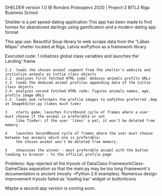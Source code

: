 SHELDER
version 1.0
@ Romāns Prokopjevs 2020 | Project-2 BITL2 Riga Business School

Shelder is a pet speed-dating application
This app has been made to find homes for abandoned darlings using gamification and a modern dating app format

This app use:
    Beautiful Soup library to web scrape data from the "Lābas Mājas" shelter located at Riga, Latvia
    wxPython as a framework library 
    
Executed code:
    1    initializes global class variables and launches the' Landing' frame
    
    2.1  loads the chosen animal segment from the shelter's website and initialize animals as Cuttie class objects
    2.2  analyzes first fetched HTML code: deduces animals profile URLs
    2.3  loads the deduced animal profiles appending data of the Cuttie class objects
    2.4  analyzes second fetched HTML code: figures animals names, age, profile image URLs
    2.5  loads and reformats the profile images to wxPython preferred .bmp at ImageEditor.py (takes much time)
    
    3    starts game; launches FirstRound cycle of frames where a user must choose if the animal is preferable or not
         like Tinder: if the user 'likes' a pet, it won't be deleted from memory.
         
    4    launches SecondRound cycle of frames where the user must choose between two animals which one is preferable:
         the chosen animal won't be deleted from memory.
    
    5    showcases the winner - most preferable animal with the button leading to browser - to the official profile page
    
Problems:
    App rejected all the tryouts of DataClass-FrameworkClass-GameClass separation so that the main.py may be too long
    Framework's documentation is ancient (mostly ~Python 2.6 examples). Numerous design improvement tryouts failed
        as 'loading bar' widget or buttonIcons
        
Maybe a second app version is coming soon.
